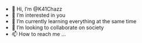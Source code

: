 - 👋 Hi, I’m @K41Chazz
- 👀 I’m interested in you
- 🌱 I’m currently learning everything at the same time
- 💞️ I’m looking to collaborate on society
- 📫 How to reach me ...

<!---
K41Chazz/K41Chazz is a ✨ special ✨ repository because its `README.md` (this file) appears on your GitHub profile.
You can click the Preview link to take a look at your changes.
--->
